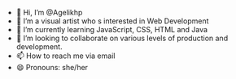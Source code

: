 - 👋 Hi, I’m @Agelikhp
- 👀 I’m a visual artist who s interested in Web Development
- 🌱 I’m currently learning JavaScript, CSS, HTML and Java
- 💞️ I’m looking to collaborate on various levels of production and development.
- 📫 How to reach me via email
- 😄 Pronouns: she/her

<!---
Agelikhp/Agelikhp is a ✨ special ✨ repository because its `README.md` (this file) appears on your GitHub profile.
You can click the Preview link to take a look at your changes.
--->
